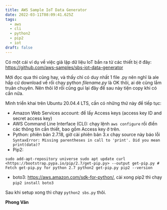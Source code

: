 ```yaml
---
title: AWS Sample IoT Data Generator
date: 2022-03-11T08:09:41.625Z
tags:
  - aws
  - cli
  - python2
  - pip2
  - iot
draft: false
---
```

<!--StartFragment-->

Có một cái ví dụ về việc giả lập dữ liệu IoT bắn ra từ các thiết bị ở đây: <https://github.com/aws-samples/sbs-iot-data-generator>

Mới đọc qua thì cũng hay, và thấy chỉ có duy nhất 1 file .py nên nghĩ là ale hấp cứ download về rồi chạy python *filename.py* là OK thôi, ai dè cũng lắm truân chuyên. Nên thôi lỡ rồi cũng gui lại đây để sau này tiện copy khi có cần nữa.

Mình triển khai trên Ubuntu 20.04.4 LTS, cần có những thứ này để tiếp tục:

* Amazon Web Services account: để lấy Access keys (access key ID and secret access key)
* AWS Command Line Interface (CLI): chạy lệnh `aws configure` rồi điền các thông tin cần thiết, bao gồm Access key ở trên.
* Python: phiên bản 2.7.18, giờ cài phiên bản 3.x chạy source này báo lỗi `SyntaxError: Missing parentheses in call to 'print'. Did you mean print(data)?`
* Pip2:

`sudo add-apt-repository universe sudo apt update curl <https://bootstrap.pypa.io/pip/2.7/get-pip.py> --output get-pip.py # Fetch get-pip.py for python 2.7 python2 get-pip.py pip2 --version`

* boto3: [](https://aws.amazon.com/sdk-for-python/)<https://aws.amazon.com/sdk-for-python/>, cài xong pip2 thì chạy `pip2 install boto3`

Sau khi setup xong thì chạy `python2 sbs.py` thôi.

**Phong Vân**

<!--EndFragment-->
